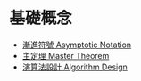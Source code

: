 # 基礎概念

- [漸進符號 Asymptotic Notation](asymptotic-notation.md)
- [主定理 Master Theorem](master-theorem.md)
- [演算法設計 Algorithm Design](algorithm-design.md)
